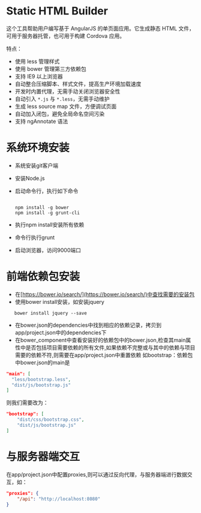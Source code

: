Static HTML Builder
======================

这个工具帮助用户编写基于 AngularJS 的单页面应用。它生成静态 HTML 文件，可用于服务器托管，也可用于构建 Cordova 应用。

特点：

- 使用 less 管理样式
- 使用 bower 管理第三方依赖包
- 支持 IE9 以上浏览器
- 自动整合压缩脚本、样式文件，提高生产环境加载速度
- 开发时内置代理，无需手动关闭浏览器安全性
- 自动引入 `*.js` 与 `*.less`，无需手动维护
- 生成 less source map 文件，方便调试页面
- 自动加入闭包，避免全局命名空间污染
- 支持 ngAnnotate 语法

系统环境安装
=======================

- 系统安装git客户端
- 安装Node.js
- 启动命令行，执行如下命令


    ```shell

    npm install -g bower
    npm install -g grunt-cli

    ```
 - 执行npm install安装所有依赖
 - 命令行执行grunt
 - 启动浏览器，访问9000端口

 前端依赖包安装
 =======================

 - 在[https://bower.io/search/](https://bower.io/search/)中查找需要的安装包
 - 使用bower install安装，如安装jquery
 ```shell
    bower install jquery --save
 ```
 - 在bower.json的dependencies中找到相应的依赖记录，拷贝到app/project.json中的dependencies下
 - 在bower_component中查看安装好的依赖包中的bower.json,检查其main属性中是否包括项目需要依赖的所有文件,如果依赖不完整或与其中的依赖与项目需要的依赖不符,则需要在app/project.json中重置依赖
 如bootstrap：依赖包中bower.json的main是

 ```json
 "main": [
   "less/bootstrap.less",
   "dist/js/bootstrap.js"
 ]
 ```
 则我们需要改为：

 ```json
 "bootstrap": [
     "dist/css/bootstrap.css",
     "dist/js/bootstrap.js"
 ]
 ```
与服务器端交互
========================

在app/project.json中配置proxies,则可以通过反向代理，与服务器端进行数据交互，如：
```json
"proxies": {
    "/api": "http://localhost:8080"
}
```
